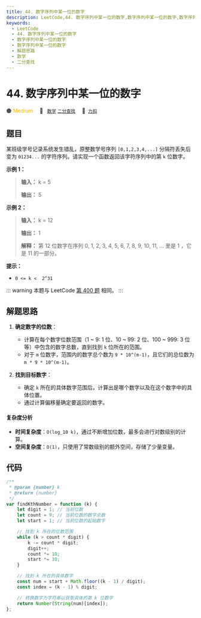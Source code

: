 ```yaml
---
title: 44. 数字序列中某一位的数字
description: LeetCode,44. 数字序列中某一位的数字,数字序列中某一位的数字,数字序列中某一位的数字,解题思路,数学,二分查找
keywords:
  - LeetCode
  - 44. 数字序列中某一位的数字
  - 数字序列中某一位的数字
  - 数字序列中某一位的数字
  - 解题思路
  - 数学
  - 二分查找
---
```


# 44. 数字序列中某一位的数字

🟠 <font color=#ffb800>Medium</font>&emsp; 🔖&ensp; [`数学`](/tag/math.md) [`二分查找`](/tag/binary-search.md)&emsp; 🔗&ensp;[`力扣`](https://leetcode.cn/problems/shu-zi-xu-lie-zhong-mou-yi-wei-de-shu-zi-lcof)

## 题目

某班级学号记录系统发生错乱，原整数学号序列 `[0,1,2,3,4,...]` 分隔符丢失后变为 `01234...`
的字符序列。请实现一个函数返回该字符序列中的第 `k` 位数字。

**示例 1：**

> **输入：** k = 5
>
> **输出：** 5

**示例 2：**

> **输入：** k = 12
>
> **输出：** 1
>
> **解释：** 第 12 位数字在序列 0, 1, 2, 3, 4, 5, 6, 7, 8, 9, 10, 11, ... 里是 1 ，它是 11 的一部分。

**提示：**

- `0 <= k <  2^31`

::: warning
本题与 LeetCode [第 400 题](../problem/0400.md) 相同。
:::

## 解题思路

1. **确定数字的位数**：

   - 计算在每个数字位数范围（1 ~ 9: 1 位、10 ~ 99: 2 位、100 ~ 999: 3 位等）中包含的数字总数，直到找到 `k` 位所在的范围。
   - 对于 `m` 位数字，范围内的数字总个数为 `9 * 10^(m-1)`，且它们的总位数为 `m * 9 * 10^(m-1)`。

2. **找到目标数字**：
   - 确定 `k` 所在的具体数字范围后，计算出是哪个数字以及在这个数字中的具体位置。
   - 通过计算偏移量确定要返回的数字。

#### 复杂度分析

- **时间复杂度**：`O(log_10 k)`，通过不断增加位数，最多会进行对数级别的计算。
- **空间复杂度**：`O(1)`，只使用了常数级别的额外空间，存储了少量变量。

## 代码

```javascript
/**
 * @param {number} k
 * @return {number}
 */
var findKthNumber = function (k) {
	let digit = 1; // 当前位数
	let count = 9; // 当前位数的数字总数
	let start = 1; // 当前位数的起始数字

	// 找到 k 所在的位数范围
	while (k > count * digit) {
		k -= count * digit;
		digit++;
		count *= 10;
		start *= 10;
	}

	// 找到 k 所在的具体数字
	const num = start + Math.floor((k - 1) / digit);
	const index = (k - 1) % digit;

	// 转换数字为字符串以获取具体的第 k 位数字
	return Number(String(num)[index]);
};
```
